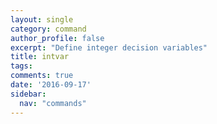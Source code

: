 ```yaml
---
layout: single
category: command
author_profile: false
excerpt: "Define integer decision variables"
title: intvar
tags:
comments: true
date: '2016-09-17'
sidebar:
  nav: "commands"
---
```

